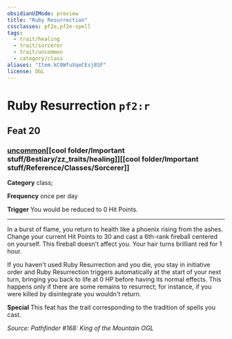 ```yaml
---
obsidianUIMode: preview
title: "Ruby Resurrection"
cssclasses: pf2e,pf2e-spell
tags:
  - trait/healing
  - trait/sorcerer
  - trait/uncommon
  - category/class
aliases: "Item.kC0WfuXqeCEsj8SF"
license: OGL
---
```

# Ruby Resurrection `pf2:r`
## Feat 20
### [uncommon](cool%20folder/Important%20stuff/Bestiary/zz_traits/uncommon.md "Uncommon Rarity Trait")[[cool folder/Important stuff/Bestiary/zz_traits/healing]][[cool folder/Important stuff/Reference/Classes/Sorcerer]]

**Category** class; 




**Frequency** once per day

**Trigger** You would be reduced to 0 Hit Points.

* * *

In a burst of flame, you return to health like a phoenix rising from the ashes. Change your current Hit Points to 30 and cast a 6th-rank fireball centered on yourself. This fireball doesn't affect you. Your hair turns brilliant red for 1 hour.

If you haven't used Ruby Resurrection and you die, you stay in initiative order and Ruby Resurrection triggers automatically at the start of your next turn, bringing you back to life at 0 HP before having its normal effects. This happens only if there are some remains to resurrect; for instance, if you were killed by disintegrate you wouldn't return.

**Special** This feat has the trait corresponding to the tradition of spells you cast.

*Source: Pathfinder #168: King of the Mountain*
*OGL*
